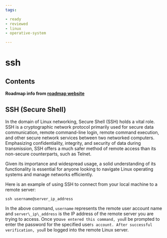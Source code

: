 ```yaml
---
tags:

- ready
- reviewed
- linux
- operative-system

---
```


# ssh

## Contents


__Roadmap info from [roadmap website](https://roadmap.sh/linux/networking/ssh)__

## SSH (Secure Shell)


In the domain of Linux networking, Secure Shell (SSH) holds a vital role. SSH is a cryptographic network protocol primarily used for secure data communication, remote command-line login, remote command execution, and other secure network services between two networked computers. Emphasizing confidentiality, integrity, and security of data during transmission, SSH offers a much safer method of remote access than its non-secure counterparts, such as Telnet.


Given its importance and widespread usage, a solid understanding of its functionality is essential for anyone looking to navigate Linux operating systems and manage networks efficiently.


Here is an example of using SSH to connect from your local machine to a remote server:



```
ssh username@server_ip_address

```

In the above command, `username` represents the remote user account name and `server\_ip\_address` is the IP address of the remote server you are trying to access. Once you`ve entered this command, you`ll be prompted to enter the password for the specified user`s account. After successful verification, you`ll be logged into the remote Linux server.
